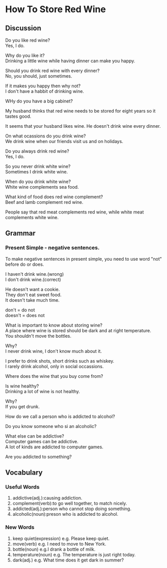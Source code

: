 # How To Store Red Wine
## Discussion
Do you like red wine?  
Yes, I do.  

Why do you like it?  
Drinking a little wine while having dinner can make you happy.  

Should you drink red wine with every dinner?  
No, you should, just sometimes.  

If it makes you happy then why not?  
I don't have a habbit of drinking wine.  

WHy do you have a big cabinet?  

My husband thinks that red wine needs to be stored for eight years so it tastes good.  

It seems that your husband likes wine. He doesn't drink wine every dinner.  

On what ocassions do you drink wine?  
We drink wine when our friends visit us and on holidays.    

Do you always drink red wine?  
Yes, I do.  

So you never drink white wine?  
Sometimes I drink white wine.  

When do you drink white wine?  
White wine complements sea food.  

What kind of food does red wine complement?  
Beef and lamb complement red wine.  

People say that red meat complements red wine, while white meat complements white wine.  

## Grammar
### Present Simple - negative sentences.
To make negative sentences in present simple, you need to use word "not" before do or does.  

I haven't drink wine.(wrong)  
I don't drink wine.(correct)  

He doesn't want a cookie.  
They don't eat sweet food.  
It doesn't take much time.   

don't = do not   
doesn't = does not  

What is important to know about storing wine?  
A place where wine is stored should be dark and at right temperature.  
You shouldn't move the bottles.  

Why?  
I never drink wine, I don't know much about it.  

I prefer to drink shots, short drinks such as whiskey.  
I rarely drink alcohol, only in social occassions.  

Where does the wine that you buy come from?  

Is wine healthy?  
Drinking a lot of wine is not healthy.  

Why?  
If you get drunk.  

How do we call a person who is addicted to alcohol?  

Do you know someone who si an alcoholic?  

What else can be addictive?  
Computer games can be addictive.  
A lot of kinds are addicted to computer games.  

Are you addicted to something?  


## Vocabulary
### Useful Words
1. addictive(adj.):causing addiction.
1. complement(verb):to go well together, to match nicely.
1. addicted(adj.):person who cannot stop doing something.
1. alcoholic(noun):preson who is addicted to alcohol.

### New Words
1. keep quiet(expression) e.g. Please keep quiet.
1. move(verb) e.g. I need to move to New York.
1. bottle(noun) e.g.I drank a bottle of milk.
1. temperature(noun) e.g. The temperature is just right today.
1. dark(adj.) e.g. What time does it get dark in summer?
